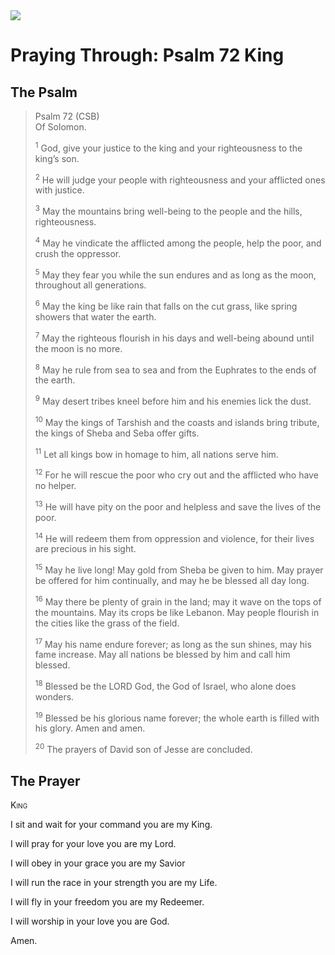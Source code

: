<img class="intro-right" src="/images/art-paris-psalter.jpg">

# Praying Through: Psalm 72 King

## The Psalm

>Psalm 72 (CSB)  
><sup></sup> Of Solomon. 
>
><sup>1</sup> God, give your justice to the king and your righteousness to the king’s son. 
>
><sup>2</sup> He will judge your people with righteousness and your afflicted ones with justice. 
>
><sup>3</sup> May the mountains bring well-being to the people and the hills, righteousness. 
>
><sup>4</sup> May he vindicate the afflicted among the people, help the poor, and crush the oppressor. 
>
><sup>5</sup> May they fear you while the sun endures and as long as the moon, throughout all generations. 
>
><sup>6</sup> May the king be like rain that falls on the cut grass, like spring showers that water the earth. 
>
><sup>7</sup> May the righteous flourish in his days and well-being abound until the moon is no more. 
>
><sup>8</sup> May he rule from sea to sea and from the Euphrates to the ends of the earth. 
>
><sup>9</sup> May desert tribes kneel before him and his enemies lick the dust. 
>
><sup>10</sup> May the kings of Tarshish and the coasts and islands bring tribute, the kings of Sheba and Seba offer gifts. 
>
><sup>11</sup> Let all kings bow in homage to him, all nations serve him. 
>
><sup>12</sup> For he will rescue the poor who cry out and the afflicted who have no helper. 
>
><sup>13</sup> He will have pity on the poor and helpless and save the lives of the poor. 
>
><sup>14</sup> He will redeem them from oppression and violence, for their lives are precious in his sight. 
>
><sup>15</sup> May he live long! May gold from Sheba be given to him. May prayer be offered for him continually, and may he be blessed all day long. 
>
><sup>16</sup> May there be plenty of grain in the land; may it wave on the tops of the mountains. May its crops be like Lebanon. May people flourish in the cities like the grass of the field. 
>
><sup>17</sup> May his name endure forever; as long as the sun shines, may his fame increase. May all nations be blessed by him and call him blessed. 
>
><sup>18</sup> Blessed be the LORD God, the God of Israel, who alone does wonders. 
>
><sup>19</sup> Blessed be his glorious name forever; the whole earth is filled with his glory. Amen and amen. 
>
><sup>20</sup> The prayers of David son of Jesse are concluded.

## The Prayer

<div style="font-variant: small-caps;">
King
</div>

I sit and wait
  for your command
  you are my King.

I will pray
  for your love
  you are my Lord.

I will obey
  in your grace
  you are my Savior

I will run the race
  in your strength
  you are my Life.

I will fly
  in your freedom
  you are my Redeemer.

I will worship
  in your love
  you are God.

Amen.
